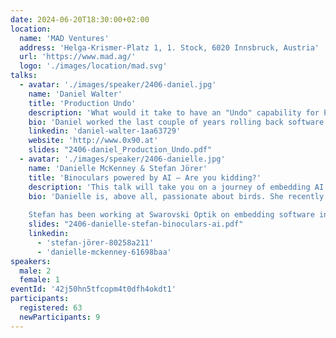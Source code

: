 ```yaml
---
date: 2024-06-20T18:30:00+02:00
location:
  name: 'MAD Ventures'
  address: 'Helga-Krismer-Platz 1, 1. Stock, 6020 Innsbruck, Austria'
  url: 'https://www.mad.ag/'
  logo: './images/location/mad.svg'
talks:
  - avatar: './images/speaker/2406-daniel.jpg'
    name: 'Daniel Walter'
    title: 'Production Undo'
    description: 'What would it take to have an "Undo" capability for Production? In this talk we explore how we can achieve this simple concept, and what it would mean for how we write and think about software development and deployment.'
    bio: 'Daniel worked the last couple of years rolling back software at Google. While he left SRE behind him, he still occasionally rants about the state of software release processes.'
    linkedin: 'daniel-walter-1aa63729'
    website: 'http://www.0x90.at'
    slides: "2406-daniel_Production_Undo.pdf"
  - avatar: './images/speaker/2406-danielle.jpg'
    name: 'Danielle McKenney & Stefan Jörer'
    title: 'Binoculars powered by AI – Are you kidding?'
    description: 'This talk will take you on a journey of embedding AI models on the world’s first smart binocular. We look at the assumptions at the beginning of our project as well as the complexity of embedded software and the dependencies on other hardware components. We will discover the key learnings of our first prototype version and examine our current approach to meet user expectations. Besides the technical challenges when running AI models on an embedded hardware, you will get insights why in my opinion user experience plays an even more important role in AI applications than in others.'
    bio: 'Danielle is, above all, passionate about birds. She recently joined Swarovski Optik as a Data Engineer where she gets to combine her birding expertise with her interest in machine learning. Her role consists of evaluating and improving machine learning solutions that can be deployed on smart optical devices.
    
    Stefan has been working at Swarovski Optik on embedding software into sport optical solutions for more than six years now. Currently, his focus is on building up a highly capable in-house software development team. His background is in computer science, but starting with his research on wireless communication he has been diving deeper into embedded software; from bare metal real-time programming to running AI on dedicated hardware. He is passionate about building physical devices that are enriched with software features – such as the world’s first smart binocular.'
    slides: "2406-danielle-stefan-binoculars-ai.pdf"
    linkedin:
      - 'stefan-jörer-80258a211'
      - 'danielle-mckenney-61698baa'
speakers:
  male: 2
  female: 1
eventId: '42j50hn5tfcopm4t0dfh4okdt1'
participants:
  registered: 63
  newParticipants: 9
---
```

